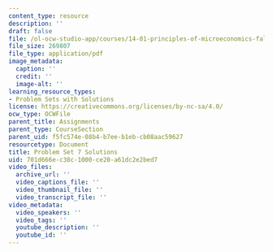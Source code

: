 ```yaml
---
content_type: resource
description: ''
draft: false
file: /ol-ocw-studio-app/courses/14-01-principles-of-microeconomics-fall-2018/701d666ec38c1000ce20a61dc2e2bed7_MIT14_01F18_pset7sol.pdf
file_size: 269807
file_type: application/pdf
image_metadata:
  caption: ''
  credit: ''
  image-alt: ''
learning_resource_types:
- Problem Sets with Solutions
license: https://creativecommons.org/licenses/by-nc-sa/4.0/
ocw_type: OCWFile
parent_title: Assignments
parent_type: CourseSection
parent_uid: f5fc574e-08b4-b7ee-b1eb-cb08aac59627
resourcetype: Document
title: Problem Set 7 Solutions
uid: 701d666e-c38c-1000-ce20-a61dc2e2bed7
video_files:
  archive_url: ''
  video_captions_file: ''
  video_thumbnail_file: ''
  video_transcript_file: ''
video_metadata:
  video_speakers: ''
  video_tags: ''
  youtube_description: ''
  youtube_id: ''
---
```

